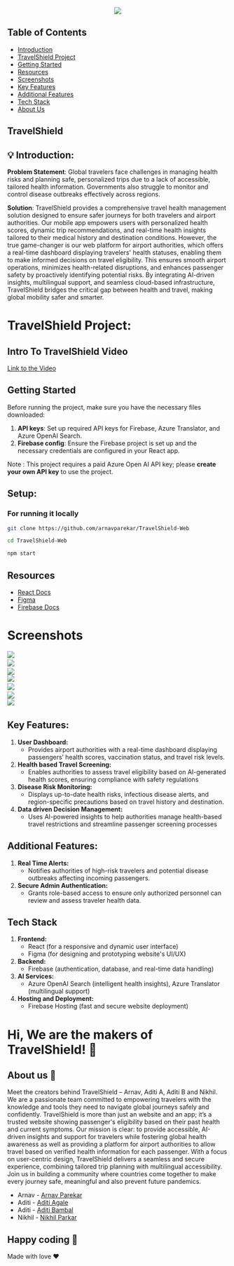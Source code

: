 <center>
<img src="https://readme-typing-svg.herokuapp.com?font=Lato&size=37&letterSpacing=1px&pause=1000&color=07F7B8&background=FFF06100&center=true&vCenter=true&width=435&lines=Welcome+to+TravelShield!"/>
</center>


## Table of Contents
- [Introduction](#-introduction)
- [TravelShield Project](#intro-to-travelshield-video)
- [Getting Started](#getting-started)
- [Resources](#resources)
- [Screenshots](#screenshots)
- [Key Features](#key-features)
- [Additional Features](#additional-features)
- [Tech Stack](#tech-stack)
- [About Us](#about-us)

## TravelShield

## 💡 Introduction:

**Problem Statement**: Global travelers face challenges in managing health risks and planning safe, personalized trips due to a lack of accessible, tailored health information. Governments also struggle to monitor and control disease outbreaks effectively across regions.

**Solution**: TravelShield provides a comprehensive travel health management solution designed to ensure safer journeys for both travelers and airport authorities. Our mobile app empowers users with personalized health scores, dynamic trip recommendations, and real-time health insights tailored to their medical history and destination conditions. However, the true game-changer is our web platform for airport authorities, which offers a real-time dashboard displaying travelers' health statuses, enabling them to make informed decisions on travel eligibility. This ensures smooth airport operations, minimizes health-related disruptions, and enhances passenger safety by proactively identifying potential risks. By integrating AI-driven insights, multilingual support, and seamless cloud-based infrastructure, TravelShield bridges the critical gap between health and travel, making global mobility safer and smarter.





# TravelShield Project:

## Intro To TravelShield Video

[Link to the Video](https://youtu.be/Nedx37vZ7AU)



## Getting Started
Before running the project, make sure you have the necessary files downloaded:
1. **API keys**: Set up required API keys for Firebase, Azure Translator, and Azure OpenAI Search.
2. **Firebase config**: Ensure the Firebase project is set up and the necessary credentials are configured in your React app.

Note : This project requires a paid Azure Open AI API key; please **create your own API key** to use the project.


## Setup:

### For running it locally

```bash
git clone https://github.com/arnavparekar/TravelShield-Web
```
```bash
cd TravelShield-Web
```
```bash
npm start
```


## Resources

- [React Docs](https://react.dev/learn)
- [Figma](https://help.figma.com/hc/en-us)
- [Firebase Docs](https://firebase.google.com/docs)
  
# Screenshots
<pre>
<img src = "https://github.com/arnavparekar/TravelShield-Web/blob/main/src/Assets/Screenshot%202025-02-06%20at%209.31.18%E2%80%AFPM.png">  
<img src = "https://github.com/arnavparekar/TravelShield-Web/blob/main/src/Assets/Screenshot%202025-02-06%20at%209.32.10%E2%80%AFPM.png">  
<img src = "https://github.com/arnavparekar/TravelShield-Web/blob/main/src/Assets/Screenshot%202025-02-06%20at%209.32.21%E2%80%AFPM.png">
<img src = "https://github.com/arnavparekar/TravelShield-Web/blob/main/src/Assets/Screenshot%202025-02-06%20at%209.32.43%E2%80%AFPM.png">  
<img src= "https://github.com/arnavparekar/TravelShield-Web/blob/main/src/Assets/Screenshot%202025-02-06%20at%209.32.51%E2%80%AFPM.png">  
<img src = "https://github.com/arnavparekar/TravelShield-Web/blob/main/src/Assets/Screenshot%202025-02-06%20at%209.33.27%E2%80%AFPM.png">
<img src= "https://github.com/arnavparekar/TravelShield-Web/blob/main/src/Assets/Screenshot%202025-02-06%20at%209.37.01%E2%80%AFPM.png">  
</pre>


## Key Features:
1. **User Dashboard:**
   - Provides airport authorities with a real-time dashboard displaying passengers’ health scores, vaccination status, and travel risk levels.
2. **Health based Travel Screening:**
   - Enables authorities to assess travel eligibility based on AI-generated health scores, ensuring compliance with safety regulations
3. **Disease Risk Monitoring:**
   - Displays up-to-date health risks, infectious disease alerts, and region-specific precautions based on travel history and destination.
4. **Data driven Decision Management:**
   - Uses AI-powered insights to help authorities manage health-based travel restrictions and streamline passenger screening processes


## Additional Features:
1. **Real Time Alerts:**
   - Notifies authorities of high-risk travelers and potential disease outbreaks affecting incoming passengers.
2. **Secure Admin Authentication:**
   - Grants role-based access to ensure only authorized personnel can review and assess traveler health data.


## Tech Stack
1. **Frontend:**
   - React (for a responsive and dynamic user interface)
   - Figma (for designing and prototyping website's UI/UX)
2. **Backend:**
   - Firebase (authentication, database, and real-time data handling)
3. **AI Services:**
   - Azure OpenAI Search (intelligent health insights), Azure Translator (multilingual support)
4. **Hosting and Deployment:**
   - Firebase Hosting (fast and secure website deployment)



# Hi, We are the makers of TravelShield! 👋

## About us 🙌

Meet the creators behind TravelShield – Arnav, Aditi A, Aditi B and Nikhil. 
We are a passionate team committed to empowering travelers with the knowledge and tools they need to navigate global journeys safely and confidently. TravelShield is more than just an website and an app; it’s a trusted website showing passenger's eligibility based on their past health and current symptoms. Our mission is clear: to provide accessible, AI-driven insights and support for travelers while fostering global health awareness as well as providing a platform for airport authorities to allow travel based on verified health information for each passenger. With a focus on user-centric design, TravelShield delivers a seamless and secure experience, combining tailored trip planning with multilingual accessibility. Join us in building a community where countries come together to make every journey safe, meaningful and also prevent future pandemics.

- Arnav - [Arnav Parekar](https://linkedin.com/in/arnav-parekar-b55786287/)
- Aditi - [Aditi Agale](https://www.linkedin.com/in/aditi-agale-981372289/)
- Aditi - [Aditi Bambal](https://www.linkedin.com/in/aditi-bambal-06640328b/)
- Nikhil - [Nikhil Parkar](https://www.linkedin.com/in/nikhil-parkar-49b600274/)

## Happy coding 💯

Made with love ❤️
